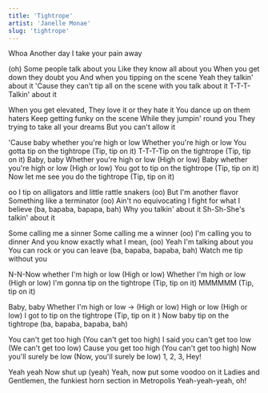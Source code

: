 ```yaml
---
title: 'Tightrope'
artist: 'Janelle Monae'
slug: 'tightrope'
---
```


Whoa Another day
I take your pain away

(oh) Some people talk about you
Like they know all about you
When you get down they doubt you
And when you tipping on the scene Yeah they talkin' about it
'Cause they can't tip all on the scene with you talk about it
T-T-T-Talkin' about it

When you get elevated,
They love it or they hate it
You dance up on them haters
Keep getting funky on the scene
While they jumpin' round you
They trying to take all your dreams
But you can't allow it

'Cause baby whether you're
high or low
Whether you're high or low
You gotta tip on the tightrope (Tip, tip on it)
T-T-T-Tip on the tightrope (Tip, tip on it)
Baby, baby
Whether you're high or low (High or low)
Baby whether you're high or low (High or low)
You got to tip on the tightrope (Tip, tip on it)
Now let me see you do the tightrope (Tip, tip on it)

oo
I tip on alligators and little rattle snakers (oo)
But I'm another flavor
Something like a terminator (oo)
Ain't no equivocating
I fight for what I believe (ba, bapaba, bapapa, bah)
Why you talkin' about it
Sh-Sh-She's talkin' about it

Some calling me a sinner
Some calling me a winner (oo)
I'm calling you to dinner
And you know exactly what I mean, (oo)
Yeah I'm talking about you
You can rock or you can leave (ba, bapaba, bapaba, bah)
Watch me tip without you

N-N-Now whether I'm high or low (High or low)
Whether I'm high or low (High or low)
I'm gonna tip on the tightrope (Tip, tip on it)
MMMMMM (Tip, tip on it)

Baby, baby
Whether I'm high or low ->
(High or low)
High or low (High or low)
I got to tip on the tightrope (Tip, tip on it )
Now baby tip on the tightrope (ba, bapaba, bapaba, bah)

You can't get too high (You can't get too high)
I said you can't get too low (We can't get too low)
Cause you get too high (You can't get too high)
Now you'll surely be low (Now, you'll surely be low)
1, 2, 3, Hey!

Yeah
yeah
Now shut up (yeah)
Yeah, now put some voodoo on it
Ladies and Gentlemen, the funkiest horn section in Metropolis
Yeah-yeah-yeah, oh!
